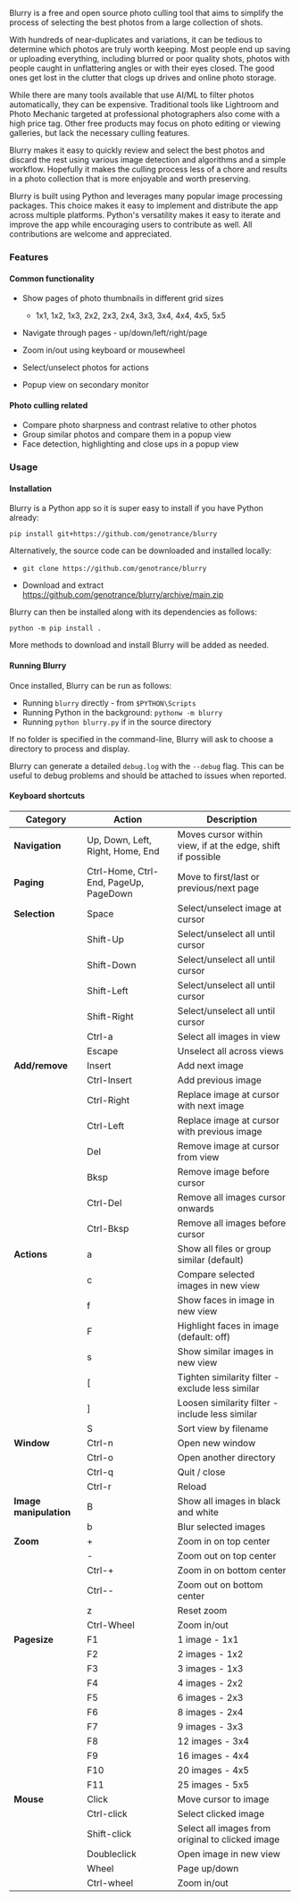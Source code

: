Blurry is a free and open source photo culling tool that aims to simplify
the process of selecting the best photos from a large collection of shots.

With hundreds of near-duplicates and variations, it can be tedious to
determine which photos are truly worth keeping. Most people end up saving or
uploading everything, including blurred or poor quality shots, photos
with people caught in unflattering angles or with their eyes closed. The
good ones get lost in the clutter that clogs up drives and online photo
storage.

While there are many tools available that use AI/ML to filter photos
automatically, they can be expensive. Traditional tools like Lightroom and
Photo Mechanic targeted at professional photographers also come with a high
price tag. Other free products may focus on photo editing or viewing galleries,
but lack the necessary culling features.

Blurry makes it easy to quickly review and select the best photos and discard
the rest using various image detection and algorithms and a simple workflow.
Hopefully it makes the culling process less of a chore and results in a photo
collection that is more enjoyable and worth preserving.

Blurry is built using Python and leverages many popular image processing
packages. This choice makes it easy to implement and distribute the app across
multiple platforms. Python's versatility makes it easy to iterate and improve
the app while encouraging users to contribute as well. All contributions are
welcome and appreciated.

### Features

#### Common functionality

- Show pages of photo thumbnails in different grid sizes
  - 1x1, 1x2, 1x3, 2x2, 2x3, 2x4, 3x3, 3x4, 4x4, 4x5, 5x5

- Navigate through pages - up/down/left/right/page

- Zoom in/out using keyboard or mousewheel

- Select/unselect photos for actions

- Popup view on secondary monitor

#### Photo culling related

- Compare photo sharpness and contrast relative to other photos
- Group similar photos and compare them in a popup view
- Face detection, highlighting and close ups in a popup view

### Usage

#### Installation

Blurry is a Python app so it is super easy to install if you have Python already:

	pip install git+https://github.com/genotrance/blurry

Alternatively, the source code can be downloaded and installed locally:

- `git clone https://github.com/genotrance/blurry`

- Download and extract https://github.com/genotrance/blurry/archive/main.zip

Blurry can then be installed along with its dependencies as follows:

	python -m pip install .

More methods to download and install Blurry will be added as needed.

#### Running Blurry

Once installed, Blurry can be run as follows:
- Running `blurry` directly - from `$PYTHON\Scripts`
- Running Python in the background: `pythonw -m blurry`
- Running `python blurry.py` if in the source directory

If no folder is specified in the command-line, Blurry will ask to choose a directory
to process and display.

Blurry can generate a detailed `debug.log` with the `--debug` flag. This can be useful
to debug problems and should be attached to issues when reported.

#### Keyboard shortcuts

| Category     | Action             | Description                                       |
| -------------| ------------------ | ------------------------------------------------- |
|**Navigation**| Up, Down, Left, Right, Home, End | Moves cursor within view, if at the edge, shift if possible |
| **Paging**   | Ctrl-Home, Ctrl-End, PageUp, PageDown | Move to first/last or previous/next page |
| **Selection**| Space              | Select/unselect image at cursor                    |
|              | Shift-Up           | Select/unselect all until cursor                   |
|              | Shift-Down         | Select/unselect all until cursor                   |
|              | Shift-Left         | Select/unselect all until cursor                   |
|              | Shift-Right        | Select/unselect all until cursor                   |
|              | Ctrl-a             | Select all images in view                          |
|              | Escape             | Unselect all across views                          |
|**Add/remove**| Insert             | Add next image                                     |
|              | Ctrl-Insert        | Add previous image                                 |
|              | Ctrl-Right         | Replace image at cursor with next image            |
|              | Ctrl-Left          | Replace image at cursor with previous image        |
|              | Del                | Remove image at cursor from view                   |
|              | Bksp               | Remove image before cursor                         |
|              | Ctrl-Del           | Remove all images cursor onwards                   |
|              | Ctrl-Bksp          | Remove all images before cursor                    |
| **Actions**  | a                  | Show all files or group similar (default)          |
|              | c                  | Compare selected images in new view                |
|              | f                  | Show faces in image in new view                    |
|              | F                  | Highlight faces in image (default: off)            |
|              | s                  | Show similar images in new view                    |
|              | [                  | Tighten similarity filter - exclude less similar   |
|              | ]                  | Loosen similarity filter - include less similar    |
|              | S                  | Sort view by filename                              |
| **Window**   | Ctrl-n             | Open new window                                    |
|              | Ctrl-o             | Open another directory                             |
|              | Ctrl-q             | Quit / close                                       |
|              | Ctrl-r             | Reload                                             |
|**Image manipulation**| B          | Show all images in black and white                 |
|              | b                  | Blur selected images                               |
| **Zoom**     | +                  | Zoom in on top center                              |
|              | -                  | Zoom out on top center                             |
|              | Ctrl-+             | Zoom in on bottom center                           |
|              | Ctrl--             | Zoom out on bottom center                          |
|              | z                  | Reset zoom                                         |
|              | Ctrl-Wheel         | Zoom in/out                                        |
| **Pagesize** | F1                 | 1 image - 1x1                                      |
|              | F2                 | 2 images - 1x2                                     |
|              | F3                 | 3 images - 1x3                                     |
|              | F4                 | 4 images - 2x2                                     |
|              | F5                 | 6 images - 2x3                                     |
|              | F6                 | 8 images - 2x4                                     |
|              | F7                 | 9 images - 3x3                                     |
|              | F8                 | 12 images - 3x4                                    |
|              | F9                 | 16 images - 4x4                                    |
|              | F10                | 20 images - 4x5                                    |
|              | F11                | 25 images - 5x5                                    |
| **Mouse**    | Click              | Move cursor to image                               |
|              | Ctrl-click         | Select clicked image                               |
|              | Shift-click        | Select all images from original to clicked image   |
|              | Doubleclick        | Open image in new view                             |
|              | Wheel              | Page up/down                                       |
|              | Ctrl-wheel         | Zoom in/out                                        |

